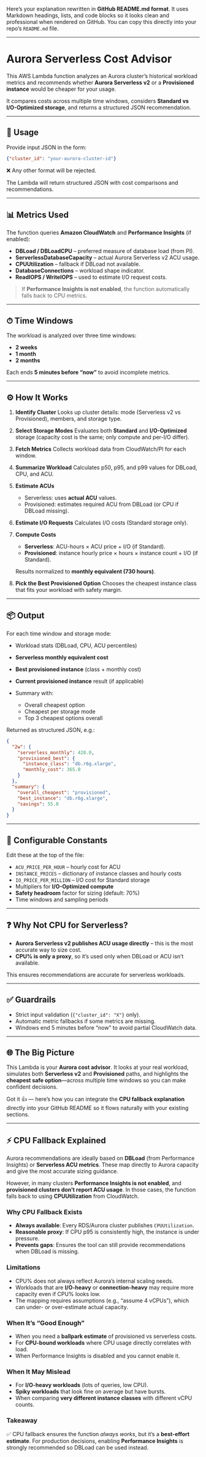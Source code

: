 Here’s your explanation rewritten in **GitHub README.md format**. It uses Markdown headings, lists, and code blocks so it looks clean and professional when rendered on GitHub. You can copy this directly into your repo’s `README.md` file.

---

# Aurora Serverless Cost Advisor

This AWS Lambda function analyzes an Aurora cluster’s historical workload metrics and recommends whether **Aurora Serverless v2** or a **Provisioned instance** would be cheaper for your usage.

It compares costs across multiple time windows, considers **Standard vs I/O-Optimized storage**, and returns a structured JSON recommendation.

---

## 🚀 Usage

Provide input JSON in the form:

```json
{"cluster_id": "your-aurora-cluster-id"}
```

❌ Any other format will be rejected.

The Lambda will return structured JSON with cost comparisons and recommendations.

---

## 📊 Metrics Used

The function queries **Amazon CloudWatch** and **Performance Insights** (if enabled):

* **DBLoad / DBLoadCPU** – preferred measure of database load (from PI).
* **ServerlessDatabaseCapacity** – actual Aurora Serverless v2 ACU usage.
* **CPUUtilization** – fallback if DBLoad not available.
* **DatabaseConnections** – workload shape indicator.
* **ReadIOPS / WriteIOPS** – used to estimate I/O request costs.

> If **Performance Insights is not enabled**, the function automatically falls back to CPU metrics.

---

## ⏱ Time Windows

The workload is analyzed over three time windows:

* **2 weeks**
* **1 month**
* **2 months**

Each ends **5 minutes before “now”** to avoid incomplete metrics.

---

## ⚙️ How It Works

1. **Identify Cluster**
   Looks up cluster details: mode (Serverless v2 vs Provisioned), members, and storage type.

2. **Select Storage Modes**
   Evaluates both **Standard** and **I/O-Optimized** storage (capacity cost is the same; only compute and per-I/O differ).

3. **Fetch Metrics**
   Collects workload data from CloudWatch/PI for each window.

4. **Summarize Workload**
   Calculates p50, p95, and p99 values for DBLoad, CPU, and ACU.

5. **Estimate ACUs**

   * Serverless: uses **actual ACU** values.
   * Provisioned: estimates required ACU from DBLoad (or CPU if DBLoad missing).

6. **Estimate I/O Requests**
   Calculates I/O costs (Standard storage only).

7. **Compute Costs**

   * **Serverless**: ACU-hours × ACU price + I/O (if Standard).
   * **Provisioned**: instance hourly price × hours × instance count + I/O (if Standard).

   Results normalized to **monthly equivalent (730 hours)**.

8. **Pick the Best Provisioned Option**
   Chooses the cheapest instance class that fits your workload with safety margin.

---

## 📦 Output

For each time window and storage mode:

* Workload stats (DBLoad, CPU, ACU percentiles)
* **Serverless monthly equivalent cost**
* **Best provisioned instance** (class + monthly cost)
* **Current provisioned instance** result (if applicable)
* Summary with:

  * Overall cheapest option
  * Cheapest per storage mode
  * Top 3 cheapest options overall

Returned as structured JSON, e.g.:

```json
{
  "2w": {
    "serverless_monthly": 420.0,
    "provisioned_best": {
      "instance_class": "db.r6g.xlarge",
      "monthly_cost": 365.0
    }
  },
  "summary": {
    "overall_cheapest": "provisioned",
    "best_instance": "db.r6g.xlarge",
    "savings": 55.0
  }
}
```

---

## 🔧 Configurable Constants

Edit these at the top of the file:

* `ACU_PRICE_PER_HOUR` – hourly cost for ACU
* `INSTANCE_PRICES` – dictionary of instance classes and hourly costs
* `IO_PRICE_PER_MILLION` – I/O cost for Standard storage
* Multipliers for **I/O-Optimized compute**
* **Safety headroom** factor for sizing (default: 70%)
* Time windows and sampling periods

---

## ❓ Why Not CPU for Serverless?

* **Aurora Serverless v2 publishes ACU usage directly** – this is the most accurate way to size cost.
* **CPU% is only a proxy**, so it’s used only when DBLoad or ACU isn’t available.

This ensures recommendations are accurate for serverless workloads.

---

## ✅ Guardrails

* Strict input validation (`{"cluster_id": "X"}` only).
* Automatic metric fallbacks if some metrics are missing.
* Windows end 5 minutes before “now” to avoid partial CloudWatch data.

---

## 🌐 The Big Picture

This Lambda is your **Aurora cost advisor**.
It looks at your real workload, simulates both **Serverless v2** and **Provisioned** paths, and highlights the **cheapest safe option**—across multiple time windows so you can make confident decisions.

Got it 👍 — here’s how you can integrate the **CPU fallback explanation** directly into your GitHub README so it flows naturally with your existing sections.



---

## ⚡ CPU Fallback Explained

Aurora recommendations are ideally based on **DBLoad** (from Performance Insights) or **Serverless ACU metrics**. These map directly to Aurora capacity and give the most accurate sizing guidance.

However, in many clusters **Performance Insights is not enabled**, and **provisioned clusters don’t report ACU usage**. In those cases, the function falls back to using **CPUUtilization** from CloudWatch.

### Why CPU Fallback Exists

* **Always available**: Every RDS/Aurora cluster publishes `CPUUtilization`.
* **Reasonable proxy**: If CPU p95 is consistently high, the instance is under pressure.
* **Prevents gaps**: Ensures the tool can still provide recommendations when DBLoad is missing.

### Limitations

* CPU% does not always reflect Aurora’s internal scaling needs.
* Workloads that are **I/O-heavy** or **connection-heavy** may require more capacity even if CPU% looks low.
* The mapping requires assumptions (e.g., “assume 4 vCPUs”), which can under- or over-estimate actual capacity.

### When It’s “Good Enough”

* When you need a **ballpark estimate** of provisioned vs serverless costs.
* For **CPU-bound workloads** where CPU usage directly correlates with load.
* When Performance Insights is disabled and you cannot enable it.

### When It May Mislead

* For **I/O-heavy workloads** (lots of queries, low CPU).
* **Spiky workloads** that look fine on average but have bursts.
* When comparing **very different instance classes** with different vCPU counts.

### Takeaway

✅ CPU fallback ensures the function *always works*, but it’s a **best-effort estimate**.
For production decisions, enabling **Performance Insights** is strongly recommended so DBLoad can be used instead.


